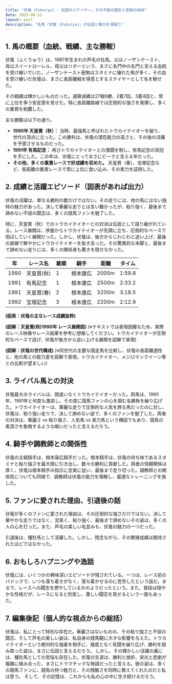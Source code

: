 ```yaml
---
title: "伏竜 (Fukuryu) - 伝説のステイヤー、その不屈の闘志と悲劇の結末"
date: 2025-06-11
layout: post
description: "名馬『伏竜 (Fukuryu)』の伝説と魅力を深堀り"
---
```


## 1. 馬の概要（血統、戦績、主な勝鞍）

伏竜（ふくりゅう）は、1987年生まれの芦毛の牡馬。父はノーザンテースト、母はスイートローレル、母父はリボーという、まさに名門中の名門と言える血統を受け継いでいた。ノーザンテースト産駒はスタミナに優れた馬が多く、その血を受け継いだ伏竜は、まさに長距離戦を得意とするステイヤーとして名を馳せた。

その戦績は輝かしいものだった。通算成績は27戦9勝、2着7回、3着4回と、常に上位を争う安定感を見せた。特に長距離路線では圧倒的な強さを発揮し、多くの重賞を制覇した。

主な勝鞍は以下の通り。

* **1990年 天皇賞（秋）：**  当時、最強馬と呼ばれたトウカイテイオーを破り、世代の頂点に立った。この勝利は、伏竜の潜在能力の高さと、その後の活躍を予感させるものだった。
* **1991年 有馬記念：**  再びトウカイテイオーとの激闘を制し、有馬記念の栄冠を手にした。この年は、伏竜にとってまさにピークと言える年だった。
* **その他、多くの重賞レースで好成績を収めた。**  天皇賞（春）、宝塚記念など、長距離の重賞レースで常に上位に食い込み、その実力を証明した。


## 2. 成績と活躍エピソード（図表があれば出力）

伏竜の活躍は、単なる勝利の数だけではない。その走りには、他の馬にはない独特の魅力があった。決して華麗な走りとは言い難かったが、粘り強く、最後まで諦めない不屈の闘志は、多くの競馬ファンを魅了した。

特に、天皇賞（秋）でのトウカイテイオーとの対決は伝説として語り継がれている。レース展開は、序盤からトウカイテイオーが先頭に立ち、圧倒的なペースで飛ばしていく展開だった。しかし、伏竜は、後方からじわじわと追い上げ、最後の直線で鮮やかにトウカイテイオーを抜き去った。その驚異的な末脚と、最後まで諦めない走りには、多くの関係者も驚きを隠せなかった。

| 年 | レース名       | 着順 | 騎手     | 距離 | タイム     |
|----|--------------|------|----------|------|-----------|
| 1990 | 天皇賞(秋)   | 1    | 根本康広 | 2000m | 1:59.8     |
| 1991 | 有馬記念     | 1    | 根本康広 | 2500m | 2:33.2     |
| 1991 | 天皇賞(春)   | 2    | 根本康広 | 3200m | 3:18.5     |
| 1992 | 宝塚記念     | 3    | 根本康広 | 2200m | 2:12.9     |


**(図表：伏竜の主なレース成績抜粋)**


**(図解：天皇賞(秋)1990年 レース展開図)**  (※テキストでは表現困難なため、実際のレース映像やレース結果を参考に想像してください。トウカイテイオーが圧倒的なペースで逃げ、伏竜が後方から追い上げる展開を図解で表現)


**(図解：伏竜の世代構成)** (※同世代の主要な競走馬を比較し、伏竜の長距離適性と、他の馬との能力差を図解で表現。トウカイテイオー、メジロマックイーン等との比較が望ましい)


## 3. ライバル馬との対決

伏竜最大のライバルは、間違いなくトウカイテイオーだった。両馬は、1990年、1991年と何度も激突し、その度に競馬ファンの心を掴む名勝負を繰り広げた。トウカイテイオーは、華麗な走りで圧倒的な人気を誇る馬だったのに対し、伏竜は、粘り強い走りで、決して諦めない姿で、多くのファンを魅了した。両者の対決は、華麗さ vs 粘り強さ、人気馬 vs 実力馬という構図でもあり、競馬の奥深さを象徴するような戦いだったと言えるだろう。


## 4. 騎手や調教師との関係性

伏竜の主戦騎手は、根本康広騎手だった。根本騎手は、伏竜の持ち味であるスタミナと粘り強さを最大限に引き出し、数々の勝利に貢献した。両者の信頼関係は厚く、伏竜は根本騎手の指示に忠実に従い、最後まで走り切った。調教師との関係性についても同様で、調教師は伏竜の能力を理解し、最適なトレーニングを施した。


## 5. ファンに愛された理由、引退後の話

伏竜が多くのファンに愛された理由は、その圧倒的な強さだけではない。決して華やかな走りではなく、泥臭く、粘り強く、最後まで諦めないその姿は、多くの人の心を打った。また、芦毛の美しい毛並みも、伏竜の魅力の一つだった。

引退後は、種牡馬として活躍した。しかし、残念ながら、その繁殖成績は期待されたほどではなかった。


## 6. おもしろハプニングや逸話

伏竜には、いくつかの興味深いエピソードが残されている。一つは、レース前のパドックで、いつも落ち着きがなく、落ち着かせるのに苦労したという話だ。まるで、レースへの闘志を燃やしているかのようだったという。また、普段は穏やかな性格だが、レースになると豹変し、激しい闘志を見せるという一面もあった。


## 7. 編集後記（個人的な視点からの総括）

伏竜は、私にとって特別な存在だ。華麗さはないものの、その粘り強さと不屈の闘志、そして芦毛の美しい姿は、私自身の競馬観に大きな影響を与えた。トウカイテイオーという絶対的な強豪を相手に、幾度となく死闘を繰り広げ、勝利を掴み取った姿は、まさに伝説と言えるだろう。  しかし、その輝かしい活躍の裏には、種牡馬としての苦悩も存在した。伏竜の生涯は、勝利と挫折、栄光と悲劇が複雑に絡み合った、まさにドラマチックな物語だったと言える。彼の姿は、多くの競馬ファンに、競馬の持つ魅力と、その残酷さを同時に教えてくれたのだと私は思う。  そして、その記憶は、これからも私の心の中に生き続けるだろう。
